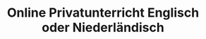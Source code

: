 ---
title: "Online Privatunterricht Englisch oder Niederländisch"
draft: false
# page title background image
bg_image: "images/backgrounds/page-title.jpg"
# meta description
description : "Individueller und massgeschneiderter Unterricht mit der grössten Flexibilität  "
---
